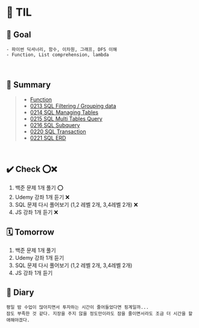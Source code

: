 # 📒 TIL 
## 🎯 Goal 
```
- 파이썬 딕셔너리, 함수, 이차원, 그래프, DFS 이해
- Function, List comprehension, lambda
```
&nbsp;
## 📝 Summary
> - [Function](/Users/synn/Desktop/TIL/Feb/0210/function.md)
> - [0213 SQL Filtering / Grouping data](/Users/synn/Desktop/TIL/Feb/0213/SQL.md)
> - [0214 SQL Managing Tables](/Users/synn/Desktop/TIL/Feb/0214/SQL_Managing_Tables.md)
> - [0215 SQL Multi Tables Query](/Users/synn/Desktop/TIL/Feb/0215/SQL_Multi_Table_Query.md)
> - [0216 SQL Subquery](/Users/synn/Desktop/TIL/Feb/0216/SQL_Subquery.md)
> - [0220 SQL Transaction](/Users/synn/Desktop/TIL/Feb/0220/sql_advanced.md)
> - [0221 SQL ERD](/Users/synn/Desktop/TIL/Feb/0221/sql_advanced.md)

&nbsp;

## ✔️ Check ⭕️❌
1.  백준 문제 1개 풀기 ⭕️ 
2. Udemy 강좌 1개 듣기 ❌
3. SQL 문제 다시 풀어보기 (1,2 레벨 2개, 3,4레벨 2개) ❌
4. JS 강좌 1개 듣기 ❌


## 🗓 Tomorrow
1. 백준 문제 1개 풀기 
2. Udemy 강좌 1개 듣기
3. SQL 문제 다시 풀어보기 (1,2 레벨 2개, 3,4레벨 2개)
4. JS 강좌 1개 듣기

## 💭 Diary
```
평일 밤 수업이 많아지면서 투자하는 시간이 줄어들었다면 핑계일까...
잠도 부족한 것 같다. 지장을 주지 않을 정도만이라도 잠을 줄이면서라도 조금 더 시간을 할애해야겠다.
```
